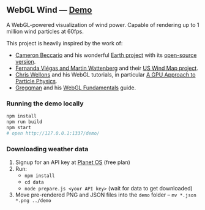 ## WebGL Wind — [Demo](https://mapbox.github.io/webgl-wind/demo/)

A WebGL-powered visualization of wind power.
Capable of rendering up to 1 million wind particles at 60fps.

This project is heavily inspired by the work of:

- [Cameron Beccario](https://twitter.com/cambecc)
and his wonderful [Earth project](https://earth.nullschool.net/)
with its [open-source version](https://github.com/cambecc/earth).
- [Fernanda Viégas and Martin Wattenberg](http://hint.fm/) and their
[US Wind Map project](http://hint.fm/projects/wind/).
- [Chris Wellons](http://nullprogram.com) and his WebGL tutorials,
in particular [A GPU Approach to Particle Physics](http://nullprogram.com/blog/2014/06/29/).
- [Greggman](http://games.greggman.com/game/) and his [WebGL Fundamentals](http://webglfundamentals.org/) guide.

### Running the demo locally

```bash
npm install
npm run build
npm start
# open http://127.0.0.1:1337/demo/
```

### Downloading weather data

1. Signup for an API key at [Planet OS](https://data.planetos.com/plans) (free plan)
2. Run:
    * `npm install`
    * `cd data`
    * `node prepare.js <your API key>` (wait for data to get downloaded)
3. Move pre-rendered PNG and JSON files into the `demo` folder – `mv *.json *.png ../demo`
